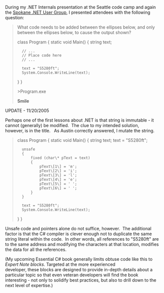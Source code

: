 
During my .NET Internals presentation at the Seattle code camp and again the [Spokane .NET User Group](https://www.meetup.com/Spokane-NET-User-Group/), I presented attendees with the following question:

> What code needs to be added between the ellipses below, and only between the ellipses below, to cause the output shown?
> 
> class Program
> {
>   static void Main()
>   {
>       string text;
> 
>       // ...
>       // Place code here
>       // ...
> 
>       text = "S5280ft";
>       System.Console.WriteLine(text);
>   }
> }
> 
> \>Program.exe
> 
> **Smile**

UPDATE - 11/20/2005

Perhaps one of the first lessons about .NET is that string is immutable - it cannot (generally) be modified.  The clue to my intended solution, however, is in the title.   As Austin correctly answered, I mutate the string.

> class Program
> {
>   static void Main()
>   {
>       string text;
>       text = "S5280ft";
> 
>       unsafe
>       {
>           fixed (char\* pText = text)
>           {
>               pText\[1\] = 'm';
>               pText\[2\] = 'i';
>               pText\[3\] = 'l';
>               pText\[4\] = 'e';
>               pText\[5\] = ' ';
>               pText\[6\] = ' ';
>           }
>       }
> 
>       text = "S5280ft";
>       System.Console.WriteLine(text);
>   }
> }

Unsafe code and pointers alone do not suffice, however.  The additional factor is that the C# compiler is clever enough not to duplicate the same string literal within the code.  In other words, all references to "S5280ft" are to the same address and modifying the characters at that location, modifies the data for all the references.

(My upcoming Essential C# book generally limits obtuse code like this to _Expert Note blocks_. Targeted at the more experienced developer, these blocks are designed to provide in-depth details about a particular topic so that even veteran developers will find the book interesting - not only to solidify best practices, but also to drill down to the next level of expertise.)
